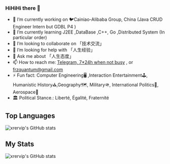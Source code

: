 ### HiHiHi there 👋

- 🔭 I’m currently working on 🐦Cainiao-Alibaba Group, China (Java CRUD Engineer Intern but GDBL P4 )
- 🌱 I’m currently learning J2EE ,DataBase ,C++, Go ,Distributed System (In particular order)
- 👯 I’m looking to collaborate on 「技术交流」
- 🤔 I’m looking for help with 「人生经验」
- 💬 Ask me about 「人生态度」
- 📫 How to reach me: [Telegram, 7*24h when not busy](https://t.me/HakuTouchfish) , or frzquantum@gmail.com
- ⚡ Fun fact: Computer Engineering🖥️ ,Interaction Entertainment🕹️, Humanistic History⛪️,Geography🗺️, Military🪖, International Politics🦼, Aerospace🚀
- 🏛️ Political Stance.: Liberté, Égalité, Fraternité

## Top Languages
 ![xrervip's GitHub stats](https://github-readme-stats.vercel.app/api/top-langs/?username=f2quantum&count_private=true)


## My Stats
 ![xrervip's GitHub stats](https://github-readme-stats.vercel.app/api?username=f2quantum&count_private=true)
